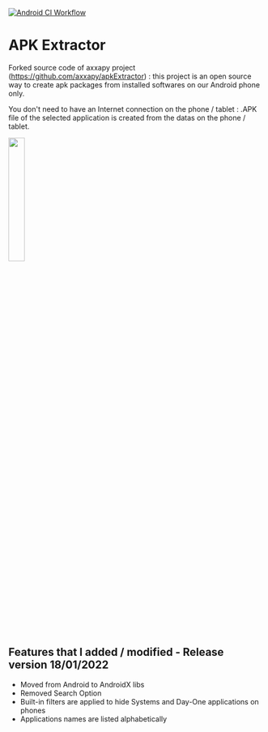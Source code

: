 [![Android CI Workflow](https://github.com/Jack0b0Tori/APK-Extractor/actions/workflows/android.yml/badge.svg?branch=main)](https://github.com/Jack0b0Tori/APK-Extractor/actions/workflows/android.yml)

# APK Extractor

Forked source code of axxapy project (https://github.com/axxapy/apkExtractor) : this project is an open source way to create apk packages from installed softwares on our Android phone only.

You don't need to have an Internet connection on the phone / tablet : .APK file of the selected application is created from the datas on the phone / tablet.

<img src="https://user-images.githubusercontent.com/97413996/149925109-9918ce24-7ae5-4c1f-b168-3cdc4bba2c21.png" width="25%" height="25%">

## Features that I added / modified - Release version 18/01/2022

- Moved from Android to AndroidX libs
- Removed Search Option
- Built-in filters are applied to hide Systems and Day-One applications on phones
- Applications names are listed alphabetically
